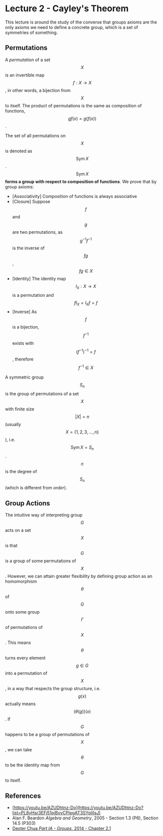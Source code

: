 # Lecture 2 - Cayley's Theorem

This lecture is around the study of the converse that groups axioms are the only axioms we need to define a concrete group, which is a set of symmetries of something.

## Permutations

A _permutation_ of a set $$X$$ is an invertible map $$f: X \to X$$, in other words, a bijection from $$X$$ to itself. The product of permutations is the same as composition of functions, $$gf(x) = g(f(x))$$.

The set of all permutations on $$X$$ is denoted as $$\text{Sym} \, X$$. $$\text{Sym} \, X$$ **forms a group with respect to composition of functions**. We prove that by group axioms:

* \[Associativity] Composition of functions is always associative
* \[Closure] Suppose $$f$$ and $$g$$ are two permutations, as $$g^{-1}f^{-1}$$ is the inverse of $$fg$$, $$fg \in X$$
* \[Identity] The identity map $$I_X: X \to X$$ is a permutation and $$fI_X = I_Xf = f$$
* \[Inverse] As $$f$$ is a bijection, $$f^{-1}$$ exists with $$(f^{-1})^{-1} = f$$, therefore $$f^{-1} \in X$$

A symmetric group $$S_n$$ is the group of permutations of a set $$X$$ with finite size $$|X| = n$$ (usually $$X = \{ 1, 2, 3, ..., n \}$$), i.e. $$\text{Sym} \, X = S_n$$. $$n$$ is the degree of $$S_n$$ (which is different from _order_).

## Group Actions

The intuitive way of interpreting group $$G$$ acts on a set $$X$$ is that $$G$$ is a group of some permutations of $$X$$. However, we can attain greater flexibility by defining group action as an homomorphism $$\theta$$ of $$G$$ onto some group $$\Gamma$$ of permutations of $$X$$. This means $$\theta$$ turns every element $$g \in G$$ into a permutation of $$X$$, in a way that respects the group structure, i.e. $$g(x)$$ actually means $$(\theta(g))(x)$$. If $$G$$ happens to be a group of permutations of $$X$$, we can take $$\theta$$ to be the identity map from $$G$$ to itself.

## References

* [https://youtu.be/AZUDhtnz-Do](https://youtu.be/AZUDhtnz-Do?list=PL8yHsr3EFj51pjBvvCPipgAT3SYpIiIsJ)
* Alan F. Beardon _Algebra and Geometry_, 2005 - Section 1.3 (P6), Section 14.5 (P303)
* [Dexter Chua _Part IA - Groups_, 2014 - Chapter 2.1](https://dec41.user.srcf.net/notes/IA\_M/groups.pdf)
